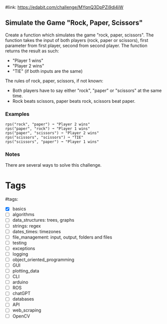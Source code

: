 #link: https://edabit.com/challenge/MYqnQ3DpPZi9di4iW

## Simulate the Game "Rock,  Paper,  Scissors"

Create a function which simulates the game "rock, paper, scissors". The  function takes the input of both players (rock, paper or scissors),  first parameter from first player, second from second player. The  function returns the result as such:

- "Player 1 wins"
- "Player 2 wins"
- "TIE" (if both inputs are the same)

The rules of rock, paper, scissors, if not known:

- Both players have to say either "rock", "paper" or "scissors" at the same time.
- Rock beats scissors, paper beats rock, scissors beat paper.

### Examples

```
rps("rock", "paper") ➞ "Player 2 wins"
rps("paper", "rock") ➞ "Player 1 wins"
rps("paper", "scissors") ➞ "Player 2 wins"
rps("scissors", "scissors") ➞ "TIE"
rps("scissors", "paper") ➞ "Player 1 wins"
```

### Notes

There are several ways to solve this challenge.

# Tags

#tags: 
- [x] basics
- [ ] algorithms
- [ ] data_structures: trees, graphs
- [ ] strings: regex
- [ ] dates_times: timezones
- [ ] file_management: input, output, folders and files
- [ ] testing
- [ ] exceptions
- [ ] logging
- [ ] object_oriented_programming
- [ ] GUI
- [ ] plotting_data
- [ ] CLI
- [ ] arduino
- [ ] ROS
- [ ] chatGPT
- [ ] databases
- [ ] API
- [ ] web_scraping
- [ ] OpenCV